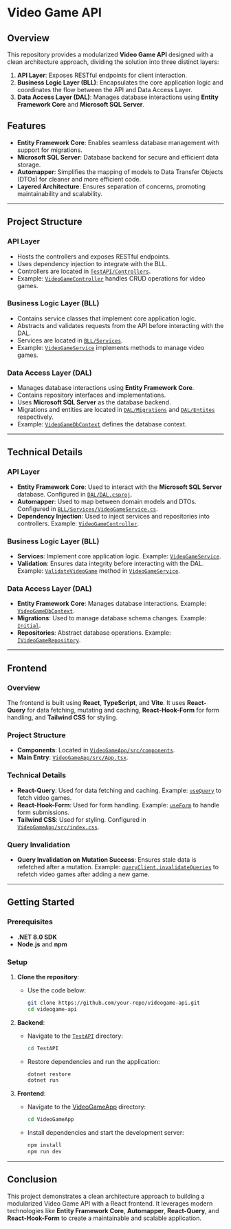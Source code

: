 # Video Game API

## Overview
This repository provides a modularized **Video Game API** designed with a clean architecture approach, dividing the solution into three distinct layers:
1. **API Layer**: Exposes RESTful endpoints for client interaction.
2. **Business Logic Layer (BLL)**: Encapsulates the core application logic and coordinates the flow between the API and Data Access Layer.
3. **Data Access Layer (DAL)**: Manages database interactions using **Entity Framework Core** and **Microsoft SQL Server**.

## Features
- **Entity Framework Core**: Enables seamless database management with support for migrations.
- **Microsoft SQL Server**: Database backend for secure and efficient data storage.
- **Automapper**: Simplifies the mapping of models to Data Transfer Objects (DTOs) for cleaner and more efficient code.
- **Layered Architecture**: Ensures separation of concerns, promoting maintainability and scalability.

---

## Project Structure

### API Layer
- Hosts the controllers and exposes RESTful endpoints.
- Uses dependency injection to integrate with the BLL.
- Controllers are located in [`TestAPI/Controllers`](TestAPI/Controllers).
- Example: [`VideoGameController`](TestAPI/Controllers/VideoGameController.cs) handles CRUD operations for video games.

### Business Logic Layer (BLL)
- Contains service classes that implement core application logic.
- Abstracts and validates requests from the API before interacting with the DAL.
- Services are located in [`BLL/Services`](BLL/Services).
- Example: [`VideoGameService`](BLL/Services/VideoGameService.cs) implements methods to manage video games.

### Data Access Layer (DAL)
- Manages database interactions using **Entity Framework Core**.
- Contains repository interfaces and implementations.
- Uses **Microsoft SQL Server** as the database backend.
- Migrations and entities are located in [`DAL/Migrations`](DAL/Migrations) and [`DAL/Entites`](DAL/Entites) respectively.
- Example: [`VideoGameDbContext`](DAL/Data/VideoGameDbContext.cs) defines the database context.

---

## Technical Details

### API Layer
- **Entity Framework Core**: Used to interact with the **Microsoft SQL Server** database. Configured in [`DAL/DAL.csproj`](DAL/DAL.csproj).
- **Automapper**: Used to map between domain models and DTOs. Configured in [`BLL/Services/VideoGameService.cs`](BLL/Services/VideoGameService.cs).
- **Dependency Injection**: Used to inject services and repositories into controllers. Example: [`VideoGameController`](TestAPI/Controllers/VideoGameController.cs).

### Business Logic Layer (BLL)
- **Services**: Implement core application logic. Example: [`VideoGameService`](BLL/Services/VideoGameService.cs).
- **Validation**: Ensures data integrity before interacting with the DAL. Example: [`ValidateVideoGame`](BLL/Services/VideoGameService.cs) method in [`VideoGameService`](BLL/Services/VideoGameService.cs).

### Data Access Layer (DAL)
- **Entity Framework Core**: Manages database interactions. Example: [`VideoGameDbContext`](DAL/Data/VideoGameDbContext.cs).
- **Migrations**: Used to manage database schema changes. Example: [`Initial`](DAL/Migrations/20241206083809_Initial.Designer.cs).
- **Repositories**: Abstract database operations. Example: [`IVideoGameRepository`](DAL/Repository/Interface/IVideoGameRepository.cs).

---

## Frontend

### Overview
The frontend is built using **React**, **TypeScript**, and **Vite**. It uses **React-Query** for data fetching, mutating and caching, **React-Hook-Form** for form handling, and **Tailwind CSS** for styling.

### Project Structure
- **Components**: Located in [`VideoGameApp/src/components`](VideoGameApp/src/components).
- **Main Entry**: [`VideoGameApp/src/App.tsx`](VideoGameApp/src/App.tsx).

### Technical Details
- **React-Query**: Used for data fetching and caching. Example: [`useQuery`](VideoGameApp/src/components/VideoGames.tsx) to fetch video games.
- **React-Hook-Form**: Used for form handling. Example: [`useForm`](VideoGameApp/src/components/AddGameForm.tsx) to handle form submissions.
- **Tailwind CSS**: Used for styling. Configured in [`VideoGameApp/src/index.css`](VideoGameApp/src/index.css).

### Query Invalidation
- **Query Invalidation on Mutation Success**: Ensures stale data is refetched after a mutation. Example: [`queryClient.invalidateQueries`](VideoGameApp/src/components/AddGameForm.tsx) to refetch video games after adding a new game.

---

## Getting Started

### Prerequisites
- **.NET 8.0 SDK**
- **Node.js** and **npm**

### Setup

1. **Clone the repository**:
    - Use the code below:
        ```sh
        git clone https://github.com/your-repo/videogame-api.git
        cd videogame-api
        ```

2. **Backend**:
    - Navigate to the [`TestAPI`](TestAPI) directory:
        ```sh
        cd TestAPI
        ```
    - Restore dependencies and run the application:
        ```sh
        dotnet restore
        dotnet run
        ```

3. **Frontend**:
    - Navigate to the [VideoGameApp](http://_vscodecontentref_/0) directory:
        ```sh
        cd VideoGameApp
        ```
    - Install dependencies and start the development server:
        ```sh
        npm install
        npm run dev
        ```

---

## Conclusion
This project demonstrates a clean architecture approach to building a modularized Video Game API with a React frontend. It leverages modern technologies like **Entity Framework Core**, **Automapper**, **React-Query**, and **React-Hook-Form** to create a maintainable and scalable application.